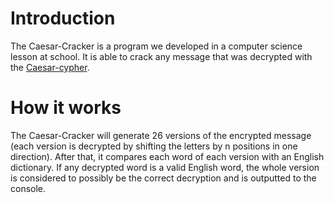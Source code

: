 # Introduction
The Caesar-Cracker is a program we developed in a computer science lesson at school. It is able to crack any message that was decrypted with the <a href="https://en.wikipedia.org/wiki/Caesar_cipher">Caesar-cypher</a>.

# How it works
The Caesar-Cracker will generate 26 versions of the encrypted message (each version is decrypted by shifting the letters by n positions in one direction).
After that, it compares each word of each version with an English dictionary. If any decrypted word is a valid English word, the whole version is considered to possibly be the correct decryption and is outputted to the console.

